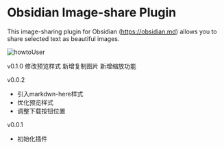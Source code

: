 # Obsidian Image-share Plugin

This image-sharing plugin for Obsidian (https://obsidian.md) allows you to share selected text as beautiful images.

![howtoUser](https://github.com/iqijun/obsidian-image-share/blob/master/howToUse/share%20image%E4%BD%BF%E7%94%A8.gif)

v0.1.0
修改预览样式
新增复制图片
新增缩放功能

v0.0.2
- 引入markdwn-here样式
- 优化预览样式
- 调整下载按钮位置

v0.0.1
- 初始化插件



